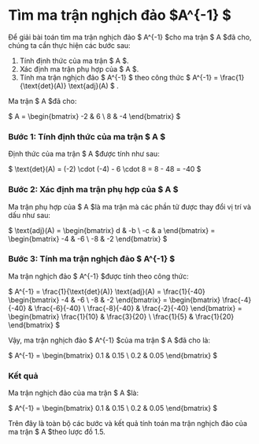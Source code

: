 # Tìm ma trận nghịch đảo  $A^{-1} $

Để giải bài toán tìm ma trận nghịch đảo $ A^{-1} $cho ma trận $ A $đã cho, chúng ta cần thực hiện các bước sau:

1. Tính định thức của ma trận $ A $.
2. Xác định ma trận phụ hợp của $ A $.
3. Tính ma trận nghịch đảo $ A^{-1} $ theo công thức $ A^{-1} = \frac{1}{\text{det}(A)} \text{adj}(A) $ .

Ma trận $ A $đã cho:

$
A = \begin{bmatrix}
-2 & 6 \\
8 & -4 
\end{bmatrix} 
$

### Bước 1: Tính định thức của ma trận $ A $

Định thức của ma trận $ A $được tính như sau:

$
\text{det}(A) = (-2) \cdot (-4) - 6 \cdot 8 = 8 - 48 = -40 
$

### Bước 2: Xác định ma trận phụ hợp của $ A $

Ma trận phụ hợp của $ A $là ma trận mà các phần tử được thay đổi vị trí và dấu như sau:

$
\text{adj}(A) = \begin{bmatrix}
d & -b \\
-c & a 
\end{bmatrix} 
= \begin{bmatrix}
-4 & -6 \\
-8 & -2 
\end{bmatrix} 
$

### Bước 3: Tính ma trận nghịch đảo $ A^{-1} $

Ma trận nghịch đảo $ A^{-1} $được tính theo công thức:

$
A^{-1} = \frac{1}{\text{det}(A)} \text{adj}(A) 
= \frac{1}{-40} \begin{bmatrix}
-4 & -6 \\
-8 & -2 
\end{bmatrix} 
= \begin{bmatrix}
\frac{-4}{-40} & \frac{-6}{-40} \\
\frac{-8}{-40} & \frac{-2}{-40} 
\end{bmatrix} 
= \begin{bmatrix}
\frac{1}{10} & \frac{3}{20} \\
\frac{1}{5} & \frac{1}{20} 
\end{bmatrix} 
$

Vậy, ma trận nghịch đảo $ A^{-1} $của ma trận $ A $đã cho là:

$
A^{-1} = \begin{bmatrix}
0.1 & 0.15 \\
0.2 & 0.05 
\end{bmatrix} 
$

### Kết quả

Ma trận nghịch đảo của ma trận $ A $là:

$
A^{-1} = \begin{bmatrix}
0.1 & 0.15 \\
0.2 & 0.05 
\end{bmatrix} 
$

Trên đây là toàn bộ các bước và kết quả tính toán ma trận nghịch đảo của ma trận $ A $theo lược đồ 1.5.
